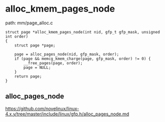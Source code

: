 alloc_kmem_pages_node
========================================

path: mm/page_alloc.c
```
struct page *alloc_kmem_pages_node(int nid, gfp_t gfp_mask, unsigned int order)
{
    struct page *page;

    page = alloc_pages_node(nid, gfp_mask, order);
    if (page && memcg_kmem_charge(page, gfp_mask, order) != 0) {
        __free_pages(page, order);
        page = NULL;
    }
    return page;
}
```

alloc_pages_node
----------------------------------------

https://github.com/novelinux/linux-4.x.y/tree/master/include/linux/gfp.h/alloc_pages_node.md